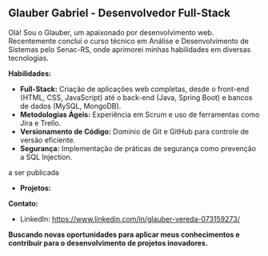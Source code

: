 ## Glauber Gabriel - Desenvolvedor Full-Stack

Olá! Sou o Glauber, um apaixonado por desenvolvimento web. Recentemente concluí o curso técnico em Análise e Desenvolvimento de Sistemas pelo Senac-RS, onde aprimorei minhas habilidades em diversas tecnologias.

**Habilidades:**

* **Full-Stack:** Criação de aplicações web completas, desde o front-end (HTML, CSS, JavaScript) até o back-end (Java, Spring Boot) e bancos de dados (MySQL, MongoDB).
* **Metodologias Ágeis:** Experiência em Scrum e uso de ferramentas como Jira e Trello.
* **Versionamento de Código:** Domínio de Git e GitHub para controle de versão eficiente.
* **Segurança:** Implementação de práticas de segurança como prevenção a SQL Injection.

a ser publicada
 * **Projetos:** 


**Contato:**

* LinkedIn: https://www.linkedin.com/in/glauber-vereda-073159273/

**Buscando novas oportunidades para aplicar meus conhecimentos e contribuir para o desenvolvimento de projetos inovadores.**
